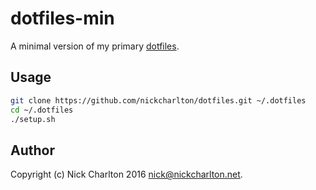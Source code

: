 # dotfiles-min

A minimal version of my primary [dotfiles][].

## Usage

```sh
git clone https://github.com/nickcharlton/dotfiles.git ~/.dotfiles
cd ~/.dotfiles
./setup.sh
```

## Author

Copyright (c) Nick Charlton 2016 <nick@nickcharlton.net>.

[dotfiles]: https://github.com/nickcharlton/dotfiles
